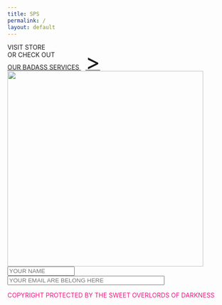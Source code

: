 ```yaml
---
title: SPS
permalink: /
layout: default
---
```

<div class="home">
  <div class="banner">
    <img src="{{ site.github.url }}/assets/images/banners/Sweet-Pixel-Studio-Indie-Games-Pakistan.svg" alt="">
  </div>
  <div>
    <div class="game-container">
      <img class="img-center" src="{{ site.github.url }}/assets/images/games/Abode-Horror-Adventure-Indie-Game-New.svg" alt="">
      <div class="sps-button-container game-link">
        <a class="sps-button">VISIT STORE</a>
        <div class="shadow"></div>
      </div>
    </div>
    <div class="game-container">
      <img class="img-center" src="{{ site.github.url }}/assets/images/games/Punkbusters-Action-RPG-Cyberpunk-Indie-Game-New.svg" alt="">
    </div>
    <div>
      <span class="services-message">OR CHECK OUT</span>
      <div class="sps-button-container services-link">
        <a href="{{site.github.url}}/services/" class="sps-button services-link">OUR BADASS SERVICES <span style="font-size: 50px; line-height: 14px; padding-left: 10px;">></span></a>
        <div class="shadow"></div>
      </div>
    </div>
    <div>
      <div class="social-links">
        <a class="twitter" href=""><div class="icon"></div></a>
        <a class="instagram" href=""><div class="icon"></div></a>
        <a class="facebook" href=""><div class="icon"></div></a>
      </div>
      <div>
        <img style="width: 440px;" class="img-center" src="{{ site.github.url }}/assets/images/Sign-Up-Text.svg" alt="">
      </div>
      <form id="contact-form" class="contact-form">
        <input style="width: 30%" type="text" placeholder="YOUR NAME">
        <input style="width: 70%" type="email" placeholder="YOUR EMAIL ARE BELONG HERE">
        <a href="" class="boom">
          <div class="icon"></div>
        </a>
        <!-- <img src="{{site.github.url}}/assets/images/Indie-Games-Boom.svg" alt=""> -->
      </form>
    </div>
  </div>
  <div class="footer">
    <p style="color: #f51484">COPYRIGHT PROTECTED BY THE SWEET OVERLORDS OF DARKNESS</p>
  </div>
</div>